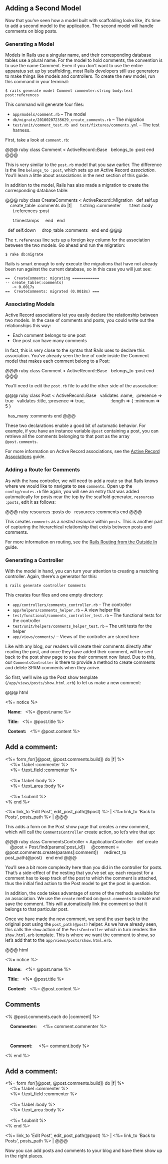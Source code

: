 ## Adding a Second Model

Now that you’ve seen how a model built with scaffolding looks like, it’s time to add a second model to the application. The second model will handle comments on blog posts.

### Generating a Model

Models in Rails use a singular name, and their corresponding database tables use a plural name. For the model to hold comments, the convention is to use the name Comment. Even if you don’t want to use the entire apparatus set up by scaffolding, most Rails developers still use generators to make things like models and controllers. To create the new model, run this command in your terminal:

	$ rails generate model Comment commenter:string body:text post:references

This command will generate four files:

* `app/models/comment.rb` – The model
* `db/migrate/20100207235629_create_comments.rb` – The migration
* `test/unit/comment_test.rb and test/fixtures/comments.yml` – The test harness.

First, take a look at `comment.rb`:

@@@ ruby
class Comment < ActiveRecord::Base
  belongs_to :post
end
@@@

This is very similar to the `post.rb` model that you saw earlier. The difference is the line `belongs_to :post`, which sets up an Active Record *association*. You’ll learn a little about associations in the next section of this guide.

In addition to the model, Rails has also made a migration to create the corresponding database table:

@@@ ruby
class CreateComments < ActiveRecord::Migration
  def self.up
    create_table :comments do |t|
      t.string :commenter
      t.text :body
      t.references :post

      t.timestamps
    end
  end

  def self.down
    drop_table :comments
  end
end
@@@

The `t.references` line sets up a foreign key column for the association between the two models. Go ahead and run the migration:

	$ rake db:migrate

Rails is smart enough to only execute the migrations that have not already been run against the current database, so in this case you will just see:

	==  CreateComments: migrating ============
	-- create_table(:comments)
	   -> 0.0017s
	==  CreateComments: migrated (0.0018s) ===

### Associating Models

Active Record associations let you easily declare the relationship between two models. In the case of comments and posts, you could write out the relationships this way:

* Each comment belongs to one post
* One post can have many comments

In fact, this is very close to the syntax that Rails uses to declare this association. You’ve already seen the line of code inside the Comment model that makes each comment belong to a Post:

@@@ ruby
class Comment < ActiveRecord::Base
  belongs_to :post
end
@@@

You’ll need to edit the `post.rb` file to add the other side of the association:

@@@ ruby
class Post < ActiveRecord::Base
  validates :name,  :presence => true
  validates :title, :presence => true,
                    :length => { :minimum => 5 }

  has_many :comments
end
@@@

These two declarations enable a good bit of automatic behavior. For example, if you have an instance variable `@post` containing a post, you can retrieve all the comments belonging to that post as the array `@post.comments`.

<p class="notice">
	For more information on Active Record associations, see the <a href="http://guides.rubyonrails.org/association_basics.html" title="Ruby on Rails Guides: A Guide to Active Record Associations">Active Record Associations</a> guide.
</p>

### Adding a Route for Comments

As with the `home` controller, we will need to add a route so that Rails knows where we would like to navigate to see `comments`. Open up the `config/routes.rb` file again, you will see an entry that was added automatically for posts near the top by the scaffold generator, `resources :posts`, edit it as follows:

@@@ ruby
resources :posts do
  resources :comments
end
@@@

This creates `comments` as a *nested resource* within `posts`. This is another part of capturing the hierarchical relationship that exists between posts and comments.

<p class="notice">
	For more information on routing, see the <a href="http://guides.rubyonrails.org/routing.html" title="Ruby on Rails Guides: Rails Routing from the Outside In">Rails Routing from the Outside In</a> guide.
</p>

### Generating a Controller

With the model in hand, you can turn your attention to creating a matching controller. Again, there’s a generator for this:

	$ rails generate controller Comments

This creates four files and one empty directory:

* `app/controllers/comments_controller.rb` – The controller
* `app/helpers/comments_helper.rb` – A view helper file
* `test/functional/comments_controller_test.rb` – The functional tests for the controller
* `test/unit/helpers/comments_helper_test.rb` – The unit tests for the helper
* `app/views/comments/` – Views of the controller are stored here

Like with any blog, our readers will create their comments directly after reading the post, and once they have added their comment, will be sent back to the post show page to see their comment now listed. Due to this, our `CommentsController` is there to provide a method to create comments and delete SPAM comments when they arrive.

So first, we’ll wire up the Post show template (`/app/views/posts/show.html.erb`) to let us make a new comment:

@@@ html
<p class="notice"><%= notice %></p>

<p>
  <b>Name:</b>
  <%= @post.name %>
</p>

<p>
  <b>Title:</b>
  <%= @post.title %>
</p>

<p>
  <b>Content:</b>
  <%= @post.content %>
</p>

<h2>Add a comment:</h2>
<%= form_for([@post, @post.comments.build]) do |f| %>
  <div class="field">
    <%= f.label :commenter %><br />
    <%= f.text_field :commenter %>
  </div>
  <div class="field">
    <%= f.label :body %><br />
    <%= f.text_area :body %>
  </div>
  <div class="actions">
    <%= f.submit %>
  </div>
<% end %>

<%= link_to 'Edit Post', edit_post_path(@post) %> |
<%= link_to 'Back to Posts', posts_path %> |
@@@

This adds a form on the Post show page that creates a new comment, which will call the `CommentsController` create action, so let’s wire that up:

@@@ ruby
class CommentsController < ApplicationController
  def create
    @post = Post.find(params[:post_id])
    @comment = @post.comments.create(params[:comment])
    redirect_to post_path(@post)
  end
end
@@@

You’ll see a bit more complexity here than you did in the controller for posts. That’s a side-effect of the nesting that you’ve set up; each request for a comment has to keep track of the post to which the comment is attached, thus the initial find action to the Post model to get the post in question.

In addition, the code takes advantage of some of the methods available for an association. We use the `create` method on `@post.comments` to create and save the comment. This will automatically link the comment so that it belongs to that particular post.

Once we have made the new comment, we send the user back to the original post using the `post_path(@post)` helper. As we have already seen, this calls the `show` action of the `PostsController` which in turn renders the `show.html.erb` template. This is where we want the comment to show, so let’s add that to the `app/views/posts/show.html.erb`.

@@@ html
<p class="notice"><%= notice %></p>

<p>
  <b>Name:</b>
  <%= @post.name %>
</p>

<p>
  <b>Title:</b>
  <%= @post.title %>
</p>

<p>
  <b>Content:</b>
  <%= @post.content %>
</p>

<h2>Comments</h2>
<% @post.comments.each do |comment| %>
  <p>
    <b>Commenter:</b>
    <%= comment.commenter %>
  </p>

  <p>
    <b>Comment:</b>
    <%= comment.body %>
  </p>
<% end %>

<h2>Add a comment:</h2>
<%= form_for([@post, @post.comments.build]) do |f| %>
  <div class="field">
    <%= f.label :commenter %><br />
    <%= f.text_field :commenter %>
  </div>
  <div class="field">
    <%= f.label :body %><br />
    <%= f.text_area :body %>
  </div>
  <div class="actions">
    <%= f.submit %>
  </div>
<% end %>

<br />

<%= link_to 'Edit Post', edit_post_path(@post) %> |
<%= link_to 'Back to Posts', posts_path %> |
@@@

Now you can add posts and comments to your blog and have them show up in the right places.
